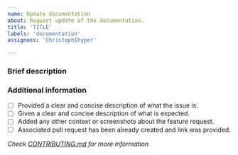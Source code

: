 ```yaml
---
name: Update documentation
about: Request update of the documentation.
title: 'TITLE'
labels: 'documentation'
assignees: 'ChristophShyper'

---
```

### Brief description


<!-- Write you description here -->


### Additional information
* [ ] Provided a clear and concise description of what the issue is.
* [ ] Given a clear and concise description of what is expected.
* [ ] Added any other context or screenshots about the feature request.
* [ ] Associated pull request has been already created and link was provided.

*Check [CONTRIBUTING.md](../blob/master/.github/CONTRIBUTING.md) for more information*
